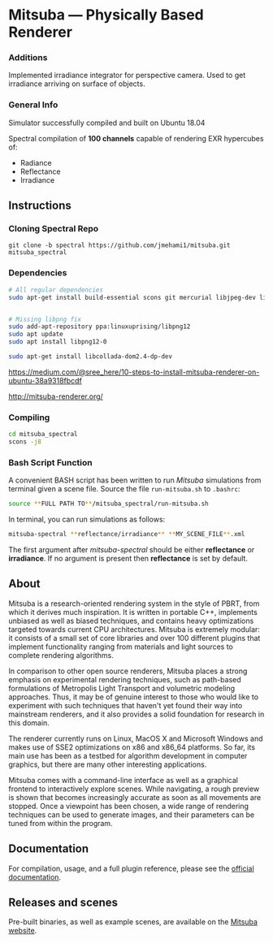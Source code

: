 Mitsuba — Physically Based Renderer
===================================

### Additions

Implemented irradiance integrator for perspective camera. Used to get irradiance arriving on surface of objects.

### General Info

Simulator successfully compiled and built on Ubuntu 18.04

Spectral compilation of **100 channels** capable of rendering EXR hypercubes of:

- Radiance
- Reflectance
- Irradiance 



## Instructions

### Cloning Spectral Repo

```
git clone -b spectral https://github.com/jmehami1/mitsuba.git mitsuba_spectral
```



### Dependencies

```bash
# All regular dependencies
sudo apt-get install build-essential scons git mercurial libjpeg-dev libilmbase-dev libxerces-c-dev libboost-all-dev libopenexr-dev libglewmx-dev libxxf86vm-dev libpcrecpp0v5 libeigen3-dev libfftw3-dev qt5-default libqt5opengl5-dev libqt5xmlpatterns5-dev


# Missing libpng fix
sudo add-apt-repository ppa:linuxuprising/libpng12
sudo apt update
sudo apt install libpng12-0

sudo apt-get install libcollada-dom2.4-dp-dev
```

https://medium.com/@sree_here/10-steps-to-install-mitsuba-renderer-on-ubuntu-38a9318fbcdf

http://mitsuba-renderer.org/



### Compiling

```bash
cd mitsuba_spectral
scons -j8
```



### Bash Script Function

A convenient BASH script has been written to run *Mitsuba* simulations from terminal given a scene file. Source the file `run-mitsuba.sh` to `.bashrc`:

```bash
source **FULL PATH TO**/mitsuba_spectral/run-mitsuba.sh
```



In terminal, you can run simulations as follows:

```bash
mitsuba-spectral **reflectance/irradiance** **MY_SCENE_FILE**.xml
```
The first argument after *mitsuba-spectral* should be either **reflectance**  or **irradiance**. If no argument is present then **reflectance** is set by default.




## About

Mitsuba is a research-oriented rendering system in the style of PBRT, from which it derives much inspiration. It is written in portable C++, implements unbiased as well as biased techniques, and contains heavy optimizations targeted towards current CPU architectures. Mitsuba is extremely modular: it consists of a small set of core libraries and over 100 different plugins that implement functionality ranging from materials and light sources to complete rendering algorithms.

In comparison to other open source renderers, Mitsuba places a strong emphasis on experimental rendering techniques, such as path-based formulations of Metropolis Light Transport and volumetric modeling approaches. Thus, it may be of genuine interest to those who would like to experiment with such techniques that haven't yet found their way into mainstream renderers, and it also provides a solid foundation for research in this domain.

The renderer currently runs on Linux, MacOS X and Microsoft Windows and makes use of SSE2 optimizations on x86 and x86_64 platforms. So far, its main use has been as a testbed for algorithm development in computer graphics, but there are many other interesting applications.

Mitsuba comes with a command-line interface as well as a graphical frontend to interactively explore scenes. While navigating, a rough preview is shown that becomes increasingly accurate as soon as all movements are stopped. Once a viewpoint has been chosen, a wide range of rendering techniques can be used to generate images, and their parameters can be tuned from within the program.

## Documentation

For compilation, usage, and a full plugin reference, please see the [official documentation](http://mitsuba-renderer.org/docs.html).

## Releases and scenes

Pre-built binaries, as well as example scenes, are available on the [Mitsuba website](http://mitsuba-renderer.org/download.html).
